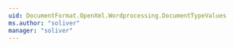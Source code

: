 ```yaml
---
uid: DocumentFormat.OpenXml.Wordprocessing.DocumentTypeValues
ms.author: "soliver"
manager: "soliver"
---
```

